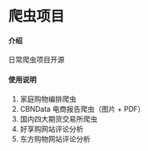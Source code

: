 # 爬虫项目

#### 介绍
日常爬虫项目开源

#### 使用说明

1.  家庭购物编排爬虫
2.  CBNData 电商报告爬虫（图片 + PDF）
3.  国内四大期货交易所爬虫
4.  好享购网站评论分析
5.  东方购物网站评论分析
